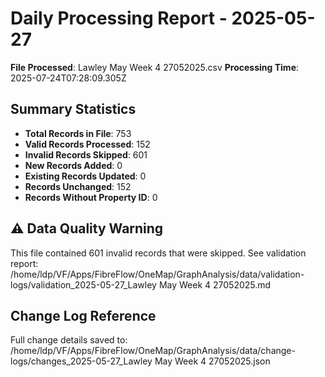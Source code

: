 # Daily Processing Report - 2025-05-27

**File Processed**: Lawley May Week 4 27052025.csv
**Processing Time**: 2025-07-24T07:28:09.305Z

## Summary Statistics

- **Total Records in File**: 753
- **Valid Records Processed**: 152
- **Invalid Records Skipped**: 601
- **New Records Added**: 0
- **Existing Records Updated**: 0
- **Records Unchanged**: 152
- **Records Without Property ID**: 0

## ⚠️ Data Quality Warning

This file contained 601 invalid records that were skipped.
See validation report: /home/ldp/VF/Apps/FibreFlow/OneMap/GraphAnalysis/data/validation-logs/validation_2025-05-27_Lawley May Week 4 27052025.md


## Change Log Reference

Full change details saved to: /home/ldp/VF/Apps/FibreFlow/OneMap/GraphAnalysis/data/change-logs/changes_2025-05-27_Lawley May Week 4 27052025.json
